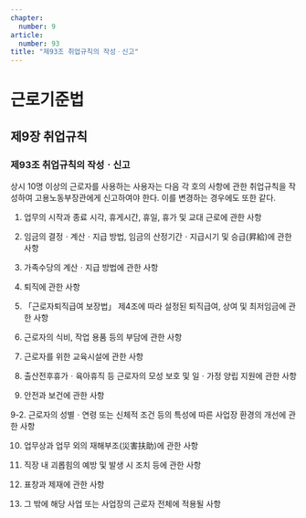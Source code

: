 ```yaml
---
chapter:
  number: 9
article:
  number: 93
title: "제93조 취업규칙의 작성ㆍ신고"
---
```

# 근로기준법

## 제9장 취업규칙

### 제93조 취업규칙의 작성ㆍ신고

상시 10명 이상의 근로자를 사용하는 사용자는 다음 각 호의 사항에 관한 취업규칙을 작성하여 고용노동부장관에게 신고하여야 한다. 이를 변경하는 경우에도 또한 같다.

1. 업무의 시작과 종료 시각, 휴게시간, 휴일, 휴가 및 교대 근로에 관한 사항

2. 임금의 결정ㆍ계산ㆍ지급 방법, 임금의 산정기간ㆍ지급시기 및 승급(昇給)에 관한 사항

3. 가족수당의 계산ㆍ지급 방법에 관한 사항

4. 퇴직에 관한 사항

5. 「근로자퇴직급여 보장법」 제4조에 따라 설정된 퇴직급여, 상여 및 최저임금에 관한 사항

6. 근로자의 식비, 작업 용품 등의 부담에 관한 사항

7. 근로자를 위한 교육시설에 관한 사항

8. 출산전후휴가ㆍ육아휴직 등 근로자의 모성 보호 및 일ㆍ가정 양립 지원에 관한 사항

9. 안전과 보건에 관한 사항

9-2. 근로자의 성별ㆍ연령 또는 신체적 조건 등의 특성에 따른 사업장 환경의 개선에 관한 사항

10. 업무상과 업무 외의 재해부조(災害扶助)에 관한 사항

11. 직장 내 괴롭힘의 예방 및 발생 시 조치 등에 관한 사항

12. 표창과 제재에 관한 사항

13. 그 밖에 해당 사업 또는 사업장의 근로자 전체에 적용될 사항

